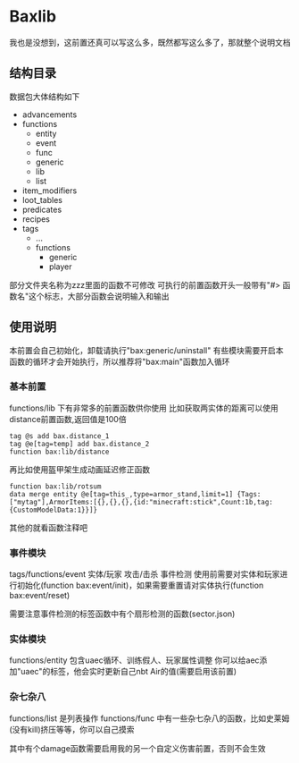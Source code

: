 # Baxlib

我也是没想到，这前置还真可以写这么多，既然都写这么多了，那就整个说明文档

## 结构目录

数据包大体结构如下
- advancements
- functions
  - entity
  - event
  - func
  - generic
  - lib
  - list
- item_modifiers
- loot_tables
- predicates
- recipes
- tags
  - ...
  - functions
    - generic
    - player

部分文件夹名称为zzz里面的函数不可修改
可执行的前置函数开头一般带有"#> 函数名"这个标志，大部分函数会说明输入和输出

## 使用说明

本前置会自己初始化，卸载请执行"bax:generic/uninstall"
有些模块需要开启本函数的循环才会开始执行，所以推荐将"bax:main"函数加入循环

### 基本前置

functions/lib 下有非常多的前置函数供你使用
比如获取两实体的距离可以使用distance前置函数,返回值是100倍
```mcfunction
tag @s add bax.distance_1
tag @e[tag=temp] add bax.distance_2
function bax:lib/distance
```
再比如使用盔甲架生成动画延迟修正函数
```mcfunction
function bax:lib/rotsum
data merge entity @e[tag=this_,type=armor_stand,limit=1] {Tags:["mytag"],ArmorItems:[{},{},{},{id:"minecraft:stick",Count:1b,tag:{CustomModelData:1}}]}
```
其他的就看函数注释吧

### 事件模块

tags/functions/event 实体/玩家 攻击/击杀 事件检测
使用前需要对实体和玩家进行初始化(function bax:event/init)，如果需要重置请对实体执行(function bax:event/reset)

需要注意事件检测的标签函数中有个扇形检测的函数(sector.json)

### 实体模块

functions/entity 包含uaec循环、训练假人、玩家属性调整
你可以给aec添加"uaec"的标签，他会实时更新自己nbt Air的值(需要启用该前置)

### 杂七杂八

functions/list 是列表操作 functions/func 中有一些杂七杂八的函数，比如史莱姆(没有kill)挤压等等，你可以自己摸索

其中有个damage函数需要启用我的另一个自定义伤害前置，否则不会生效